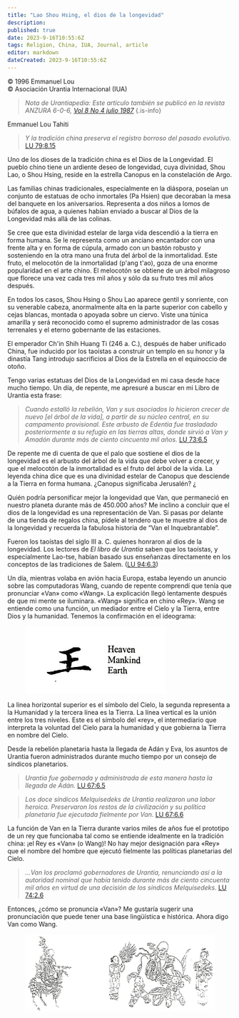 ```yaml
---
title: "Lao Shou Hsing, el dios de la longevidad"
description: 
published: true
date: 2023-9-16T10:55:6Z
tags: Religion, China, IUA, Journal, article
editor: markdown
dateCreated: 2023-9-16T10:55:6Z
---
```


<p class="v-card v-sheet theme--light grey lighten-3 px-2">© 1996 Emmanuel Lou<br>© Asociación Urantia Internacional (IUA)</p>

> _Nota de Urantiapedia: Este artículo también se publicó en la revista ANZURA 6-0-6, [Vol 8 No 4 julio 1987](/es/article/Emmanuel_Lou/Lao_Shou_Hsing_God_of_Longevity)_
{.is-info}

Emmanuel Lou
Tahiti

> _Y la tradición china preserva el registro borroso del pasado evolutivo._ [LU 79:8.15](/es/The_Urantia_Book/79#p8_15) 

Uno de los dioses de la tradición china es el Dios de la Longevidad. El pueblo chino tiene un ardiente deseo de longevidad, cuya divinidad, Shou Lao, o Shou Hsing, reside en la estrella Canopus en la constelación de Argo. 

Las familias chinas tradicionales, especialmente en la diáspora, poseían un conjunto de estatuas de ocho inmortales (Pa Hsien) que decoraban la mesa del banquete en los aniversarios. Representa a dos niños a lomos de búfalos de agua, a quienes habían enviado a buscar al Dios de la Longevidad más allá de las colinas. 

Se cree que esta divinidad estelar de larga vida descendió a la tierra en forma humana. Se le representa como un anciano encantador con una frente alta y en forma de cúpula, armado con un bastón robusto y sosteniendo en la otra mano una fruta del árbol de la inmortalidad. Este fruto, el melocotón de la inmortalidad (p'ang t'ao), goza de una enorme popularidad en el arte chino. El melocotón se obtiene de un árbol milagroso que florece una vez cada tres mil años y sólo da su fruto tres mil años después. 

En todos los casos, Shou Hsing o Shou Lao aparece gentil y sonriente, con su venerable cabeza, anormalmente alta en la parte superior con cabello y cejas blancas, montada o apoyada sobre un ciervo. Viste una túnica amarilla y será reconocido como el supremo administrador de las cosas terrenales y el eterno gobernante de las estaciones. 

El emperador Ch'in Shih Huang Ti (246 a. C.), después de haber unificado China, fue inducido por los taoístas a construir un templo en su honor y la dinastía Tang introdujo sacrificios al Dios de la Estrella en el equinoccio de otoño. 

Tengo varias estatuas del Dios de la Longevidad en mi casa desde hace mucho tiempo. Un día, de repente, me apresuré a buscar en mi Libro de Urantia esta frase: 

> _Cuando estalló la rebelión, Van y sus asociados lo hicieron crecer de nuevo [el árbol de la vida], a partir de su núcleo central, en su campamento provisional. Este arbusto de Edentia fue trasladado posteriormente a su refugio en las tierras altas, donde sirvió a Van y Amadón durante más de ciento cincuenta mil años._ [LU 73:6.5](/es/The_Urantia_Book/73#p6_5)

De repente me di cuenta de que el palo que sostiene el dios de la longevidad es el arbusto del árbol de la vida que debe volver a crecer, y que el melocotón de la inmortalidad es el fruto del árbol de la vida. La leyenda china dice que es una divinidad estelar de Canopus que desciende a la Tierra en forma humana. ¿Canopus significaba Jerusalén? ¿ 

Quién podría personificar mejor la longevidad que Van, que permaneció en nuestro planeta durante más de 450.000 años? Me inclino a concluir que el dios de la longevidad es una representación de Van. Si pasas por delante de una tienda de regalos china, pídele al tendero que te muestre al dios de la longevidad y recuerda la fabulosa historia de “Van el Inquebrantable”. 

Fueron los taoístas del siglo III a. C. quienes honraron al dios de la longevidad. Los lectores de _El libro de Urantia_ saben que los taoístas, y especialmente Lao-tse, habían basado sus enseñanzas directamente en los conceptos de las tradiciones de Salem. ([LU 94:6.3](/es/The_Urantia_Book/94#p6_3)) 

Un día, mientras volaba en avión hacia Europa, estaba leyendo un anuncio sobre las computadoras Wang, cuando de repente comprendí que tenía que pronunciar «Van» como «Wang». La explicación llegó lentamente después de que mi mente se iluminara. «Wang» significa en chino «Rey». Wang se entiende como una función, un mediador entre el Cielo y la Tierra, entre Dios y la humanidad. Tenemos la confirmación en el ideograma: 

<figure id="Figure_1" class="image urantiapedia" alt="chinese name"> 
<img src="/image/article/IUA_Journal/Wang.jpg"> 
</figure> 

La línea horizontal superior es el símbolo del Cielo, la segunda representa a la Humanidad y la tercera línea es la Tierra. La línea vertical es la unión entre los tres niveles. Este es el símbolo del «rey», el intermediario que interpreta la voluntad del Cielo para la humanidad y que gobierna la Tierra en nombre del Cielo. 

Desde la rebelión planetaria hasta la llegada de Adán y Eva, los asuntos de Urantia fueron administrados durante mucho tiempo por un consejo de síndicos planetarios. 

> _Urantia fue gobernada y administrada de esta manera hasta la llegada de Adán._ [LU 67:6.5](/es/The_Urantia_Book/67#p6_5) 

> _Los doce síndicos Melquisedeks de Urantia realizaron una labor heroica. Preservaron los restos de la civilización y su política planetaria fue ejecutada fielmente por Van._ [LU 67:6.6](/es/The_Urantia_Book/67#p6_6)

La función de Van en la Tierra durante varios miles de años fue el prototipo de un rey que funcionaba tal como se entiende idealmente en la tradición china: ¡el Rey es «Van» (o Wang)! No hay mejor designación para «Rey» que el nombre del hombre que ejecutó fielmente las políticas planetarias del Cielo. 

> _...Van los proclamó gobernadores de Urantia, renunciando así a la autoridad nominal que había tenido durante más de ciento cincuenta mil años en virtud de una decisión de los síndicos Melquisedeks._ [LU 74:2.6](/es/The_Urantia_Book/74#p2_6)

Entonces, ¿cómo se pronuncia «Van»? Me gustaría sugerir una pronunciación que puede tener una base lingüística e histórica. Ahora digo Van como Wang. 

<figure id="Figure_2" class="image urantiapedia" alt="chinese gods"> 
<img src="/image/article/IUA_Journal/chinese_gods.jpg"> 
</figure>